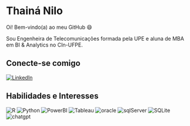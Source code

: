 # Thainá Nilo

Oi! Bem-vindo(a) ao meu GitHub 😄 

Sou Engenheira de Telecomunicações formada pela UPE e aluna de MBA em BI & Analytics no CIn-UFPE.


## Conecte-se comigo
[![LinkedIn](https://img.shields.io/badge/LinkedIn-000?style=for-the-badge&logo=linkedin&logoColor=0E76A8)](https://www.linkedin.com/in/thainanilo/) 


## Habilidades e Interesses
![R](https://img.shields.io/badge/R-000?style=for-the-badge&logo=R&logoColor=30A3DC) ![Python](https://img.shields.io/badge/Python-000?style=for-the-badge&logo=python) ![PowerBI](https://img.shields.io/badge/PowerBI-F2C811?style=for-the-badge&logo=Power%20BI&logoColor=white) ![Tableau](https://img.shields.io/badge/Tableau-E97627?style=for-the-badge&logo=Tableau&logoColor=white) ![oracle](https://img.shields.io/badge/Oracle-F80000?style=for-the-badge&logo=oracle&logoColor=black) ![sqlServer](https://img.shields.io/badge/Microsoft%20SQL%20Server-CC2927?style=for-the-badge&logo=microsoft%20sql%20server&logoColor=white) ![SQLite](https://img.shields.io/badge/Sqlite-003B57?style=for-the-badge&logo=sqlite&logoColor=white) ![chatgpt](https://img.shields.io/badge/ChatGPT-74aa9c?style=for-the-badge&logo=openai&logoColor=white) 


<!--
**thain4nilo/thain4nilo** is a ✨ _special_ ✨ repository because its `README.md` (this file) appears on your GitHub profile.

Here are some ideas to get you started:

- 🔭 I’m currently working on ...
- 🌱 I’m currently learning ...
- 👯 I’m looking to collaborate on ...
- 🤔 I’m looking for help with ...
- 💬 Ask me about ...
- 📫 How to reach me: ...
- 😄 Pronouns: ...
- ⚡ Fun fact: ...
-->
